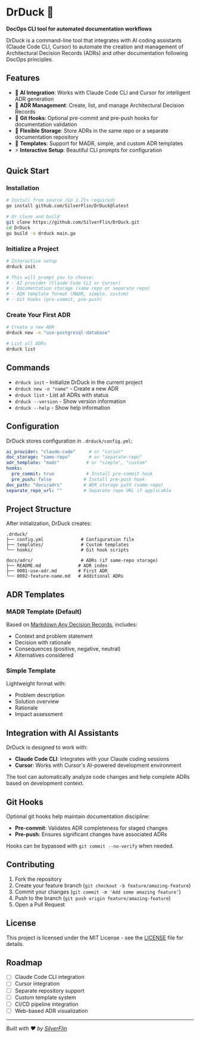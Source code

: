 # DrDuck 🦆

**DocOps CLI tool for automated documentation workflows**

DrDuck is a command-line tool that integrates with AI coding assistants (Claude Code CLI, Cursor) to automate the creation and management of Architectural Decision Records (ADRs) and other documentation following DocOps principles.

## Features

- 🤖 **AI Integration**: Works with Claude Code CLI and Cursor for intelligent ADR generation
- 📝 **ADR Management**: Create, list, and manage Architectural Decision Records
- 🔄 **Git Hooks**: Optional pre-commit and pre-push hooks for documentation validation  
- 📁 **Flexible Storage**: Store ADRs in the same repo or a separate documentation repository
- 🎨 **Templates**: Support for MADR, simple, and custom ADR templates
- ⚡ **Interactive Setup**: Beautiful CLI prompts for configuration

## Quick Start

### Installation

```bash
# Install from source (Go 1.21+ required)
go install github.com/SilverFlin/DrDuck@latest

# Or clone and build
git clone https://github.com/SilverFlin/DrDuck.git
cd DrDuck
go build -o drduck main.go
```

### Initialize a Project

```bash
# Interactive setup
drduck init

# This will prompt you to choose:
# - AI provider (Claude Code CLI or Cursor)
# - Documentation storage (same repo or separate repo)
# - ADR template format (MADR, simple, custom)
# - Git hooks (pre-commit, pre-push)
```

### Create Your First ADR

```bash
# Create a new ADR
drduck new -n "use-postgresql-database"

# List all ADRs
drduck list
```

## Commands

- `drduck init` - Initialize DrDuck in the current project
- `drduck new -n "name"` - Create a new ADR
- `drduck list` - List all ADRs with status
- `drduck --version` - Show version information
- `drduck --help` - Show help information

## Configuration

DrDuck stores configuration in `.drduck/config.yml`:

```yaml
ai_provider: "claude-code"     # or "cursor"
doc_storage: "same-repo"       # or "separate-repo"
adr_template: "madr"          # or "simple", "custom"
hooks:
  pre_commit: true            # Install pre-commit hook
  pre_push: false            # Install pre-push hook
doc_path: "docs/adrs"        # ADR storage path (same-repo)
separate_repo_url: ""        # Separate repo URL if applicable
```

## Project Structure

After initialization, DrDuck creates:

```
.drduck/
├── config.yml              # Configuration file
├── templates/              # Custom templates
└── hooks/                  # Git hook scripts

docs/adrs/                  # ADRs (if same-repo storage)
├── README.md              # ADR index
├── 0001-use-adr.md        # First ADR
└── 0002-feature-name.md   # Additional ADRs
```

## ADR Templates

### MADR Template (Default)

Based on [Markdown Any Decision Records](https://adr.github.io/madr/), includes:
- Context and problem statement
- Decision with rationale  
- Consequences (positive, negative, neutral)
- Alternatives considered

### Simple Template

Lightweight format with:
- Problem description
- Solution overview
- Rationale
- Impact assessment

## Integration with AI Assistants

DrDuck is designed to work with:

- **Claude Code CLI**: Integrates with your Claude coding sessions
- **Cursor**: Works with Cursor's AI-powered development environment

The tool can automatically analyze code changes and help complete ADRs based on development context.

## Git Hooks

Optional git hooks help maintain documentation discipline:

- **Pre-commit**: Validates ADR completeness for staged changes
- **Pre-push**: Ensures significant changes have associated ADRs

Hooks can be bypassed with `git commit --no-verify` when needed.

## Contributing

1. Fork the repository
2. Create your feature branch (`git checkout -b feature/amazing-feature`)
3. Commit your changes (`git commit -m 'Add some amazing feature'`)
4. Push to the branch (`git push origin feature/amazing-feature`)
5. Open a Pull Request

## License

This project is licensed under the MIT License - see the [LICENSE](LICENSE) file for details.

## Roadmap

- [ ] Claude Code CLI integration
- [ ] Cursor integration  
- [ ] Separate repository support
- [ ] Custom template system
- [ ] CI/CD pipeline integration
- [ ] Web-based ADR visualization

---

*Built with ❤️ by [SilverFlin](https://github.com/SilverFlin)*
